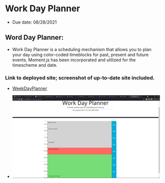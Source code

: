 # Work Day Planner

* Due date: 08/28/2021

## Word Day Planner:

* Work Day Planner is a scheduling mechanism that allows you to plan your day using color-coded timeblocks for past, present and future events. Moment.js has been incorporated and utilized for the timescheme and date.

### Link to deployed site; screenshot of up-to-date site included.

* [WeekDayPlanner](https://fons3517.github.io/WeekDayPlanner/)

* ![Screenshot of Week Day Planner](./weekDayPlannerscreenshot.JPG)
